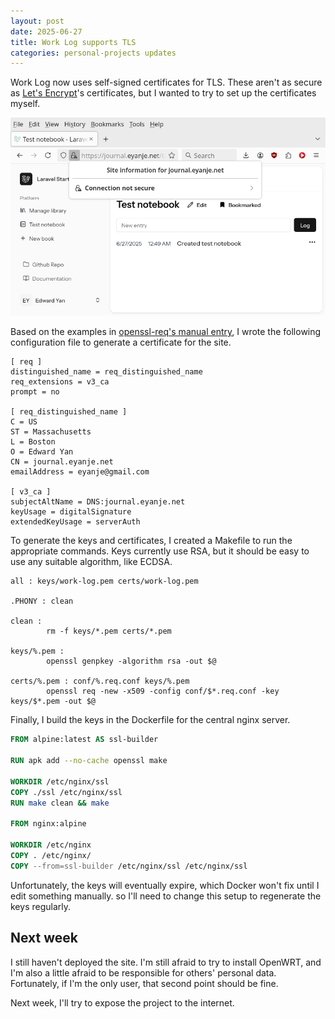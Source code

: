 ```yaml
---
layout: post
date: 2025-06-27
title: Work Log supports TLS
categories: personal-projects updates
---
```


Work Log now uses self-signed certificates for TLS. These aren't as secure as
[Let's Encrypt](https://letsencrypt.org/)'s certificates, but I wanted to try to
set up the certificates myself.

![SSL is enabled for the server](/assets/images/2025-06-27-ssl-enabled.png)

Based on the examples in [openssl-req's manual
entry](https://docs.openssl.org/master/man1/openssl-req/), I wrote the following
configuration file to generate a certificate for the site.

```openssl
[ req ]
distinguished_name = req_distinguished_name
req_extensions = v3_ca
prompt = no

[ req_distinguished_name ]
C = US
ST = Massachusetts
L = Boston
O = Edward Yan
CN = journal.eyanje.net
emailAddress = eyanje@gmail.com

[ v3_ca ]
subjectAltName = DNS:journal.eyanje.net
keyUsage = digitalSignature
extendedKeyUsage = serverAuth
```

To generate the keys and certificates, I created a Makefile to run the
appropriate commands. Keys currently use RSA, but it should be easy to use any
suitable algorithm, like ECDSA.

```make
all : keys/work-log.pem certs/work-log.pem

.PHONY : clean

clean :
        rm -f keys/*.pem certs/*.pem

keys/%.pem :
        openssl genpkey -algorithm rsa -out $@

certs/%.pem : conf/%.req.conf keys/%.pem
        openssl req -new -x509 -config conf/$*.req.conf -key keys/$*.pem -out $@
```

Finally, I build the keys in the Dockerfile for the central nginx server.

```Dockerfile
FROM alpine:latest AS ssl-builder
 
RUN apk add --no-cache openssl make
 
WORKDIR /etc/nginx/ssl
COPY ./ssl /etc/nginx/ssl
RUN make clean && make
 
FROM nginx:alpine
 
WORKDIR /etc/nginx
COPY . /etc/nginx/
COPY --from=ssl-builder /etc/nginx/ssl /etc/nginx/ssl
```

Unfortunately, the keys will eventually expire, which Docker won't fix until I
edit something manually. so I'll need to change this setup to regenerate the
keys regularly.

## Next week

I still haven't deployed the site. I'm still afraid to try to install OpenWRT,
and I'm also a little afraid to be responsible for others' personal data.
Fortunately, if I'm the only user, that second point should be fine.

Next week, I'll try to expose the project to the internet.
